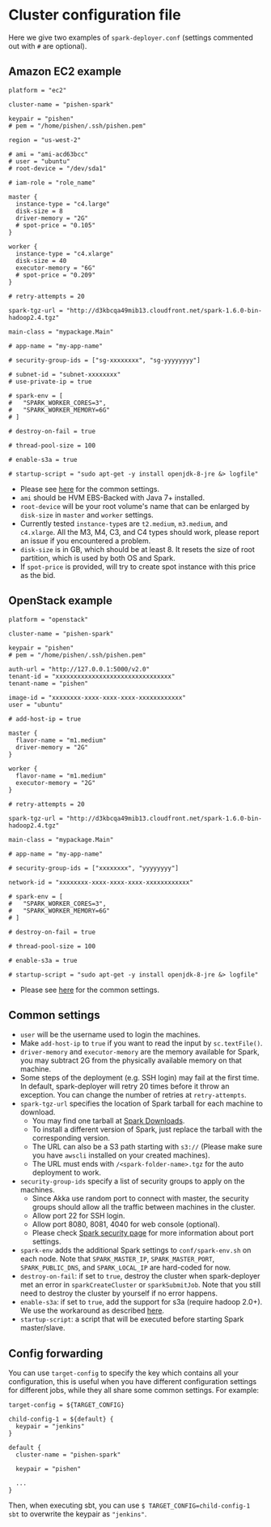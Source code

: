# Cluster configuration file
Here we give two examples of `spark-deployer.conf` (settings commented out with `#` are optional).

## Amazon EC2 example
```
platform = "ec2"

cluster-name = "pishen-spark"

keypair = "pishen"
# pem = "/home/pishen/.ssh/pishen.pem"

region = "us-west-2"

# ami = "ami-acd63bcc"
# user = "ubuntu"
# root-device = "/dev/sda1"

# iam-role = "role_name"

master {
  instance-type = "c4.large"
  disk-size = 8
  driver-memory = "2G"
  # spot-price = "0.105"
}

worker {
  instance-type = "c4.xlarge"
  disk-size = 40
  executor-memory = "6G"
  # spot-price = "0.209"
}

# retry-attempts = 20

spark-tgz-url = "http://d3kbcqa49mib13.cloudfront.net/spark-1.6.0-bin-hadoop2.4.tgz"

main-class = "mypackage.Main"

# app-name = "my-app-name"

# security-group-ids = ["sg-xxxxxxxx", "sg-yyyyyyyy"]

# subnet-id = "subnet-xxxxxxxx"
# use-private-ip = true

# spark-env = [
#   "SPARK_WORKER_CORES=3",
#   "SPARK_WORKER_MEMORY=6G"
# ]

# destroy-on-fail = true

# thread-pool-size = 100

# enable-s3a = true

# startup-script = "sudo apt-get -y install openjdk-8-jre &> logfile"
```
* Please see [here](#common-settings) for the common settings.
* `ami` should be HVM EBS-Backed with Java 7+ installed.
* `root-device` will be your root volume's name that can be enlarged by `disk-size` in `master` and `worker` settings.
* Currently tested `instance-type`s are `t2.medium`, `m3.medium`, and `c4.xlarge`. All the M3, M4, C3, and C4 types should work, please report an issue if you encountered a problem.
* `disk-size` is in GB, which should be at least 8. It resets the size of root partition, which is used by both OS and Spark.
* If `spot-price` is provided, will try to create spot instance with this price as the bid.

## OpenStack example
```
platform = "openstack"

cluster-name = "pishen-spark"

keypair = "pishen"
# pem = "/home/pishen/.ssh/pishen.pem"

auth-url = "http://127.0.0.1:5000/v2.0"
tenant-id = "xxxxxxxxxxxxxxxxxxxxxxxxxxxxxxxx"
tenant-name = "pishen"

image-id = "xxxxxxxx-xxxx-xxxx-xxxx-xxxxxxxxxxxx"
user = "ubuntu"

# add-host-ip = true

master {
  flavor-name = "m1.medium"
  driver-memory = "2G"
}

worker {
  flavor-name = "m1.medium"
  executor-memory = "2G"
}

# retry-attempts = 20

spark-tgz-url = "http://d3kbcqa49mib13.cloudfront.net/spark-1.6.0-bin-hadoop2.4.tgz"

main-class = "mypackage.Main"

# app-name = "my-app-name"

# security-group-ids = ["xxxxxxxx", "yyyyyyyy"]

network-id = "xxxxxxxx-xxxx-xxxx-xxxx-xxxxxxxxxxxx"

# spark-env = [
#   "SPARK_WORKER_CORES=3",
#   "SPARK_WORKER_MEMORY=6G"
# ]

# destroy-on-fail = true

# thread-pool-size = 100

# enable-s3a = true

# startup-script = "sudo apt-get -y install openjdk-8-jre &> logfile"
```
* Please see [here](#common-settings) for the common settings.

## Common settings
* `user` will be the username used to login the machines.
* Make `add-host-ip` to `true` if you want to read the input by `sc.textFile()`.
* `driver-memory` and `executor-memory` are the memory available for Spark, you may subtract 2G from the physically available memory on that machine.
* Some steps of the deployment (e.g. SSH login) may fail at the first time. In default, spark-deployer will retry 20 times before it throw an exception. You can change the number of retries at `retry-attempts`.
* `spark-tgz-url` specifies the location of Spark tarball for each machine to download.
  * You may find one tarball at [Spark Downloads](http://spark.apache.org/downloads.html).
  * To install a different version of Spark, just replace the tarball with the corresponding version.
  * The URL can also be a S3 path starting with `s3://` (Please make sure you have `awscli` installed on your created machines).
  * The URL must ends with `/<spark-folder-name>.tgz` for the auto deployment to work.
* `security-group-ids` specify a list of security groups to apply on the machines.
  * Since Akka use random port to connect with master, the security groups should allow all the traffic between machines in the cluster.
  * Allow port 22 for SSH login.
  * Allow port 8080, 8081, 4040 for web console (optional).
  * Please check [Spark security page](http://spark.apache.org/docs/latest/security.html#configuring-ports-for-network-security) for more information about port settings.
* `spark-env` adds the additional Spark settings to `conf/spark-env.sh` on each node. Note that `SPARK_MASTER_IP`, `SPARK_MASTER_PORT`, `SPARK_PUBLIC_DNS`, and `SPARK_LOCAL_IP` are hard-coded for now.
* `destroy-on-fail`: if set to `true`, destroy the cluster when spark-deployer met an error in `sparkCreateCluster` or `sparkSubmitJob`. Note that you still need to destroy the cluster by yourself if no error happens.
* `enable-s3a`: if set to `true`, add the support for s3a (require hadoop 2.0+). We use the workaround as described [here](http://deploymentzone.com/2015/12/20/s3a-on-spark-on-aws-ec2/).
* `startup-script`: a script that will be executed before starting Spark master/slave.

## Config forwarding
You can use `target-config` to specify the key which contains all your configuration, this is useful when you have different configuration settings for different jobs, while they all share some common settings. For example:
```
target-config = ${TARGET_CONFIG}

child-config-1 = ${default} {
  keypair = "jenkins"
}

default {
  cluster-name = "pishen-spark"
  
  keypair = "pishen"
  
  ...
}

```
Then, when executing sbt, you can use `$ TARGET_CONFIG=child-config-1 sbt` to overwrite the keypair as `"jenkins"`.
